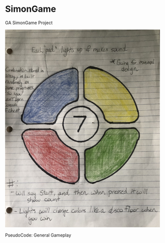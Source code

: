# SimonGame
GA SimonGame Project

![Basic Wireframe](https://github.com/alexpensavalle/SimonGame/blob/master/IMG-7963.jpg)

PseudoCode: General Gameplay
